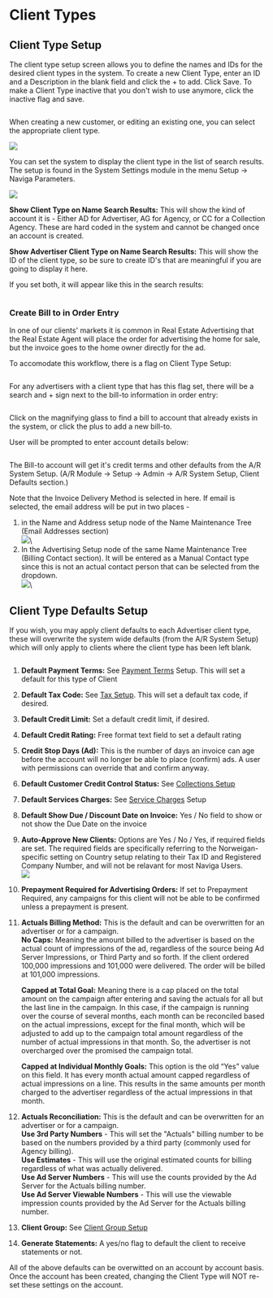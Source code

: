 # Client Types

## Client Type Setup

The client type setup screen allows you to define the names and IDs for the desired client types in the system. To create a new Client Type, enter an ID and a Description in the blank field and click the + to add. Click Save. To make a Client Type inactive that you don't wish to use anymore, click the inactive flag and save.

<figure><img src="../../../.gitbook/assets/image (1675).png" alt=""><figcaption></figcaption></figure>

When creating a new customer, or editing an existing one, you can select the appropriate client type.

![](<../../../.gitbook/assets/2 (32).png>)

You can set the system to display the client type in the list of search results. The setup is found in the System Settings module in the menu Setup -> Naviga Parameters.

![](<../../../.gitbook/assets/3 (35).png>)

**Show Client Type on Name Search Results:** This will show the kind of account it is - Either AD for Advertiser, AG for Agency, or CC for a Collection Agency. These are hard coded in the system and cannot be changed once an account is created.

**Show Advertiser Client Type on Name Search Results:** This will show the ID of the client type, so be sure to create ID's that are meaningful if you are going to display it here.

If you set both, it will appear like this in the search results:

<figure><img src="../../../.gitbook/assets/image (1429).png" alt=""><figcaption></figcaption></figure>

### Create Bill to in Order Entry

In one of our clients' markets it is common in Real Estate Advertising that the Real Estate Agent will place the order for advertising the home for sale, but the invoice goes to the home owner directly for the ad.

To accomodate this workflow, there is a flag on Client Type Setup:

<figure><img src="../../../.gitbook/assets/image (1657).png" alt=""><figcaption></figcaption></figure>

For any advertisers with a client type that has this flag set, there will be a search and + sign next to the bill-to information in order entry:

<figure><img src="../../../.gitbook/assets/image (1176).png" alt=""><figcaption></figcaption></figure>

Click on the magnifying glass to find a bill to account that already exists in the system, or click the plus to add a new bill-to.

User will be prompted to enter account details below:

<figure><img src="../../../.gitbook/assets/image (1676).png" alt=""><figcaption></figcaption></figure>

The Bill-to account will get it's credit terms and other defaults from the A/R System Setup. (A/R Module -> Setup -> Admin -> A/R System Setup, Client Defaults section.)

Note that the Invoice Delivery Method is selected in here. If email is selected, the email address will be put in two places -

1. in the Name and Address setup node of the Name Maintenance Tree (Email Addresses section)\
   ![](<../../../.gitbook/assets/image (1677).png>)\\
2. In the Advertising Setup node of the same Name Maintenance Tree (Billing Contact section). It will be entered as a Manual Contact type since this is not an actual contact person that can be selected from the dropdown.\
   ![](<../../../.gitbook/assets/image (1678).png>)\\

## Client Type Defaults Setup

If you wish, you may apply client defaults to each Advertiser client type, these will overwrite the system wide defaults (from the A/R System Setup) which will only apply to clients where the client type has been left blank.

<figure><img src="../../../.gitbook/assets/image (741).png" alt=""><figcaption></figcaption></figure>

1. **Default Payment Terms:** See [Payment Terms](../../accounts-receivable-credit-control/setup-a-r-system-setup/system-tables-setup-a-r.md#payment-terms-setup) Setup. This will set a default for this type of Client
2. **Default Tax Code:** See [Tax Setup](../../accounts-receivable-credit-control/setup-a-r-system-setup/system-tables-setup-a-r.md#tax-setup). This will set a default tax code, if desired.
3. **Default Credit Limit:** Set a default credit limit, if desired.
4. **Default Credit Rating:** Free format text field to set a default rating
5. **Credit Stop Days (Ad):** This is the number of days an invoice can age before the account will no longer be able to place (confirm) ads. A user with permissions can override that and confirm anyway.
6. **Default Customer Credit Control Status:** See [Collections Setup](../../accounts-receivable-credit-control/credit-control/collection-letters.md#collection-letter-defaults)
7. **Default Services Charges:** See [Service Charges](../../accounts-receivable-credit-control/invoices/service-charges.md) Setup
8. **Default Show Due / Discount Date on Invoice:** Yes / No field to show or not show the Due Date on the invoice
9. **Auto-Approve New Clients:** Options are Yes / No / Yes, if required fields are set. The required fields are specifically referring to the Norweigan-specific setting on Country setup relating to their Tax ID and Registered Company Number, and will not be relavant for most Naviga Users.\
   ![](<../../../.gitbook/assets/image (589).png>)
10. **Prepayment Required for Advertising Orders:** If set to Prepayment Required, any campaigns for this client will not be able to be confirmed unless a prepayment is present.
11. **Actuals Billing Method:** This is the default and can be overwritten for an advertiser or for a campaign.\
    **No Caps:** Meaning the amount billed to the advertiser is based on the actual count of impressions of the ad, regardless of the source being Ad Server Impressions, or Third Party and so forth. If the client ordered 100,000 impressions and 101,000 were delivered. The order will be billed at 101,000 impressions.

    **Capped at Total Goal:** Meaning there is a cap placed on the total amount on the campaign after entering and saving the actuals for all but the last line in the campaign. In this case, if the campaign is running over the course of several months, each month can be reconciled based on the actual impressions, except for the final month, which will be adjusted to add up to the campaign total amount regardless of the number of actual impressions in that month. So, the advertiser is not overcharged over the promised the campaign total.

    **Capped at Individual Monthly Goals:** This option is the old “Yes” value on this field. It has every month actual amount capped regardless of actual impressions on a line. This results in the same amounts per month charged to the advertiser regardless of the actual impressions in that month.
12. **Actuals Reconciliation:** This is the default and can be overwritten for an advertiser or for a campaign.\
    **Use 3rd Party Numbers** - This will set the "Actuals" billing number to be based on the numbers provided by a third party (commonly used for Agency billing).\
    **Use Estimates** - This will use the original estimated counts for billing regardless of what was actually delivered.\
    **Use Ad Server Numbers** - This will use the counts provided by the Ad Server for the Actuals billing number.\
    **Use Ad Server Viewable Numbers** - This will use the viewable impression counts provided by the Ad Server for the Actuals billing number.
13. **Client Group:** See [Client Group Setup](../../accounts-receivable-credit-control/setup-a-r-system-setup/other-a-r-setup-menu-items.md#client-group-setup)
14. **Generate Statements:** A yes/no flag to default the client to receive statements or not.

All of the above defaults can be overwitted on an account by account basis. Once the account has been created, changing the Client Type will NOT re-set these settings on the account.
